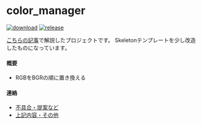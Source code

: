 # color_manager

[![download](https://img.shields.io/badge/download-aex-green)](https://github.com/sca1d/color_manager/releases/download/v1.0/color_manager.aex)
[![release](https://img.shields.io/badge/release-v1.0-blue)](https://github.com/sca1d/color_manager/releases/tag/v1.0)

[こちらの記事](https://qiita.com/genkaigakuseiprogrammer/items/4b3f2f5a86cbe2e914d6)で解説したプロジェクトです。
Skeletonテンプレートを少し改造したものになっています。

#### 概要
- RGBをBGRの順に置き換える

#### 連絡
- [不具合・提案など](https://github.com/sca1d/color_manager/issues)
- [上記内容・その他](https://twitter.com/scq1d)
